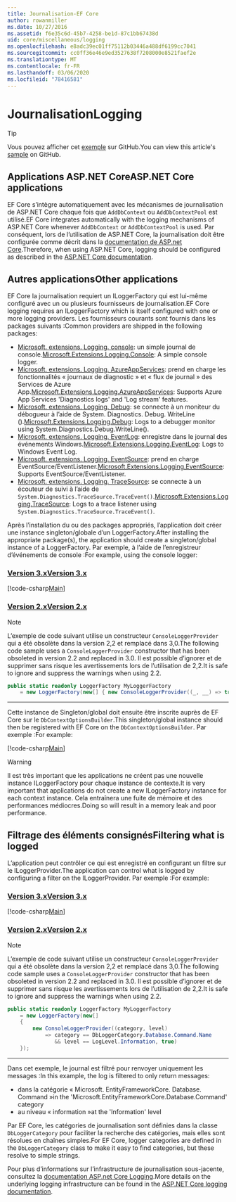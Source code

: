 ```yaml
---
title: Journalisation-EF Core
author: rowanmiller
ms.date: 10/27/2016
ms.assetid: f6e35c6d-45b7-4258-be1d-87c1bb67438d
uid: core/miscellaneous/logging
ms.openlocfilehash: e8adc39ec01ff75112b03446a488df6199cc7041
ms.sourcegitcommit: cc0ff36e46e9ed3527638f7208000e8521faef2e
ms.translationtype: MT
ms.contentlocale: fr-FR
ms.lasthandoff: 03/06/2020
ms.locfileid: "78416581"
---
```

# <a name="logging"></a><span data-ttu-id="ec97f-102">Journalisation</span><span class="sxs-lookup"><span data-stu-id="ec97f-102">Logging</span></span>

> [!TIP]  
> <span data-ttu-id="ec97f-103">Vous pouvez afficher cet [exemple](https://github.com/dotnet/EntityFramework.Docs/tree/master/samples/core/Miscellaneous/Logging) sur GitHub.</span><span class="sxs-lookup"><span data-stu-id="ec97f-103">You can view this article's [sample](https://github.com/dotnet/EntityFramework.Docs/tree/master/samples/core/Miscellaneous/Logging) on GitHub.</span></span>

## <a name="aspnet-core-applications"></a><span data-ttu-id="ec97f-104">Applications ASP.NET Core</span><span class="sxs-lookup"><span data-stu-id="ec97f-104">ASP.NET Core applications</span></span>

<span data-ttu-id="ec97f-105">EF Core s’intègre automatiquement avec les mécanismes de journalisation de ASP.NET Core chaque fois que `AddDbContext` ou `AddDbContextPool` est utilisé.</span><span class="sxs-lookup"><span data-stu-id="ec97f-105">EF Core integrates automatically with the logging mechanisms of ASP.NET Core whenever `AddDbContext` or `AddDbContextPool` is used.</span></span> <span data-ttu-id="ec97f-106">Par conséquent, lors de l’utilisation de ASP.NET Core, la journalisation doit être configurée comme décrit dans la [documentation de ASP.net Core](https://docs.microsoft.com/aspnet/core/fundamentals/logging?tabs=aspnetcore2x).</span><span class="sxs-lookup"><span data-stu-id="ec97f-106">Therefore, when using ASP.NET Core, logging should be configured as described in the [ASP.NET Core documentation](https://docs.microsoft.com/aspnet/core/fundamentals/logging?tabs=aspnetcore2x).</span></span>

## <a name="other-applications"></a><span data-ttu-id="ec97f-107">Autres applications</span><span class="sxs-lookup"><span data-stu-id="ec97f-107">Other applications</span></span>

<span data-ttu-id="ec97f-108">EF Core la journalisation requiert un ILoggerFactory qui est lui-même configuré avec un ou plusieurs fournisseurs de journalisation.</span><span class="sxs-lookup"><span data-stu-id="ec97f-108">EF Core logging requires an ILoggerFactory which is itself configured with one or more logging providers.</span></span> <span data-ttu-id="ec97f-109">Les fournisseurs courants sont fournis dans les packages suivants :</span><span class="sxs-lookup"><span data-stu-id="ec97f-109">Common providers are shipped in the following packages:</span></span>

* <span data-ttu-id="ec97f-110">[Microsoft. extensions. Logging. console](https://www.nuget.org/packages/Microsoft.Extensions.Logging.Console/): un simple journal de console.</span><span class="sxs-lookup"><span data-stu-id="ec97f-110">[Microsoft.Extensions.Logging.Console](https://www.nuget.org/packages/Microsoft.Extensions.Logging.Console/): A simple console logger.</span></span>
* <span data-ttu-id="ec97f-111">[Microsoft. extensions. Logging. AzureAppServices](https://www.nuget.org/packages/Microsoft.Extensions.Logging.AzureAppServices/): prend en charge les fonctionnalités « journaux de diagnostic » et « flux de journal » des Services de Azure App.</span><span class="sxs-lookup"><span data-stu-id="ec97f-111">[Microsoft.Extensions.Logging.AzureAppServices](https://www.nuget.org/packages/Microsoft.Extensions.Logging.AzureAppServices/): Supports Azure App Services 'Diagnostics logs' and 'Log stream' features.</span></span>
* <span data-ttu-id="ec97f-112">[Microsoft. extensions. Logging. Debug](https://www.nuget.org/packages/Microsoft.Extensions.Logging.Debug/): se connecte à un moniteur du débogueur à l’aide de System. Diagnostics. Debug. WriteLine ().</span><span class="sxs-lookup"><span data-stu-id="ec97f-112">[Microsoft.Extensions.Logging.Debug](https://www.nuget.org/packages/Microsoft.Extensions.Logging.Debug/): Logs to a debugger monitor using System.Diagnostics.Debug.WriteLine().</span></span>
* <span data-ttu-id="ec97f-113">[Microsoft. extensions. Logging. EventLog](https://www.nuget.org/packages/Microsoft.Extensions.Logging.EventLog/): enregistre dans le journal des événements Windows.</span><span class="sxs-lookup"><span data-stu-id="ec97f-113">[Microsoft.Extensions.Logging.EventLog](https://www.nuget.org/packages/Microsoft.Extensions.Logging.EventLog/): Logs to Windows Event Log.</span></span>
* <span data-ttu-id="ec97f-114">[Microsoft. extensions. Logging. EventSource](https://www.nuget.org/packages/Microsoft.Extensions.Logging.EventSource/): prend en charge EventSource/EventListener.</span><span class="sxs-lookup"><span data-stu-id="ec97f-114">[Microsoft.Extensions.Logging.EventSource](https://www.nuget.org/packages/Microsoft.Extensions.Logging.EventSource/): Supports EventSource/EventListener.</span></span>
* <span data-ttu-id="ec97f-115">[Microsoft. extensions. Logging. TraceSource](https://www.nuget.org/packages/Microsoft.Extensions.Logging.TraceSource/): se connecte à un écouteur de suivi à l’aide de `System.Diagnostics.TraceSource.TraceEvent()`.</span><span class="sxs-lookup"><span data-stu-id="ec97f-115">[Microsoft.Extensions.Logging.TraceSource](https://www.nuget.org/packages/Microsoft.Extensions.Logging.TraceSource/): Logs to a trace listener using `System.Diagnostics.TraceSource.TraceEvent()`.</span></span>

<span data-ttu-id="ec97f-116">Après l’installation du ou des packages appropriés, l’application doit créer une instance singleton/globale d’un LoggerFactory.</span><span class="sxs-lookup"><span data-stu-id="ec97f-116">After installing the appropriate package(s), the application should create a singleton/global instance of a LoggerFactory.</span></span> <span data-ttu-id="ec97f-117">Par exemple, à l’aide de l’enregistreur d’événements de console :</span><span class="sxs-lookup"><span data-stu-id="ec97f-117">For example, using the console logger:</span></span>

### <a name="version-3x"></a>[<span data-ttu-id="ec97f-118">Version 3.x</span><span class="sxs-lookup"><span data-stu-id="ec97f-118">Version 3.x</span></span>](#tab/v3)

[!code-csharp[Main](../../../samples/core/Miscellaneous/Logging/Logging/BloggingContext.cs#DefineLoggerFactory)]

### <a name="version-2x"></a>[<span data-ttu-id="ec97f-119">Version 2.x</span><span class="sxs-lookup"><span data-stu-id="ec97f-119">Version 2.x</span></span>](#tab/v2)

> [!NOTE]
> <span data-ttu-id="ec97f-120">L’exemple de code suivant utilise un constructeur `ConsoleLoggerProvider` qui a été obsolète dans la version 2,2 et remplacé dans 3,0.</span><span class="sxs-lookup"><span data-stu-id="ec97f-120">The following code sample uses a `ConsoleLoggerProvider` constructor that has been obsoleted in version 2.2 and replaced in 3.0.</span></span> <span data-ttu-id="ec97f-121">Il est possible d’ignorer et de supprimer sans risque les avertissements lors de l’utilisation de 2,2.</span><span class="sxs-lookup"><span data-stu-id="ec97f-121">It is safe to ignore and suppress the warnings when using 2.2.</span></span>

``` csharp
public static readonly LoggerFactory MyLoggerFactory
    = new LoggerFactory(new[] { new ConsoleLoggerProvider((_, __) => true, true) });
```

***

<span data-ttu-id="ec97f-122">Cette instance de Singleton/global doit ensuite être inscrite auprès de EF Core sur le `DbContextOptionsBuilder`.</span><span class="sxs-lookup"><span data-stu-id="ec97f-122">This singleton/global instance should then be registered with EF Core on the `DbContextOptionsBuilder`.</span></span> <span data-ttu-id="ec97f-123">Par exemple :</span><span class="sxs-lookup"><span data-stu-id="ec97f-123">For example:</span></span>

[!code-csharp[Main](../../../samples/core/Miscellaneous/Logging/Logging/BloggingContext.cs#RegisterLoggerFactory)]

> [!WARNING]
> <span data-ttu-id="ec97f-124">Il est très important que les applications ne créent pas une nouvelle instance ILoggerFactory pour chaque instance de contexte.</span><span class="sxs-lookup"><span data-stu-id="ec97f-124">It is very important that applications do not create a new ILoggerFactory instance for each context instance.</span></span> <span data-ttu-id="ec97f-125">Cela entraînera une fuite de mémoire et des performances médiocres.</span><span class="sxs-lookup"><span data-stu-id="ec97f-125">Doing so will result in a memory leak and poor performance.</span></span>

## <a name="filtering-what-is-logged"></a><span data-ttu-id="ec97f-126">Filtrage des éléments consignés</span><span class="sxs-lookup"><span data-stu-id="ec97f-126">Filtering what is logged</span></span>

<span data-ttu-id="ec97f-127">L’application peut contrôler ce qui est enregistré en configurant un filtre sur le ILoggerProvider.</span><span class="sxs-lookup"><span data-stu-id="ec97f-127">The application can control what is logged by configuring a filter on the ILoggerProvider.</span></span> <span data-ttu-id="ec97f-128">Par exemple :</span><span class="sxs-lookup"><span data-stu-id="ec97f-128">For example:</span></span>

### <a name="version-3x"></a>[<span data-ttu-id="ec97f-129">Version 3.x</span><span class="sxs-lookup"><span data-stu-id="ec97f-129">Version 3.x</span></span>](#tab/v3)

[!code-csharp[Main](../../../samples/core/Miscellaneous/Logging/Logging/BloggingContextWithFiltering.cs#DefineLoggerFactory)]

### <a name="version-2x"></a>[<span data-ttu-id="ec97f-130">Version 2.x</span><span class="sxs-lookup"><span data-stu-id="ec97f-130">Version 2.x</span></span>](#tab/v2)

> [!NOTE]
> <span data-ttu-id="ec97f-131">L’exemple de code suivant utilise un constructeur `ConsoleLoggerProvider` qui a été obsolète dans la version 2,2 et remplacé dans 3,0.</span><span class="sxs-lookup"><span data-stu-id="ec97f-131">The following code sample uses a `ConsoleLoggerProvider` constructor that has been obsoleted in version 2.2 and replaced in 3.0.</span></span> <span data-ttu-id="ec97f-132">Il est possible d’ignorer et de supprimer sans risque les avertissements lors de l’utilisation de 2,2.</span><span class="sxs-lookup"><span data-stu-id="ec97f-132">It is safe to ignore and suppress the warnings when using 2.2.</span></span>

``` csharp
public static readonly LoggerFactory MyLoggerFactory
    = new LoggerFactory(new[]
    {
        new ConsoleLoggerProvider((category, level)
            => category == DbLoggerCategory.Database.Command.Name
               && level == LogLevel.Information, true)
    });
```

***

<span data-ttu-id="ec97f-133">Dans cet exemple, le journal est filtré pour renvoyer uniquement les messages :</span><span class="sxs-lookup"><span data-stu-id="ec97f-133">In this example, the log is filtered to only return messages:</span></span>

* <span data-ttu-id="ec97f-134">dans la catégorie « Microsoft. EntityFrameworkCore. Database. Command »</span><span class="sxs-lookup"><span data-stu-id="ec97f-134">in the 'Microsoft.EntityFrameworkCore.Database.Command' category</span></span>
* <span data-ttu-id="ec97f-135">au niveau « information »</span><span class="sxs-lookup"><span data-stu-id="ec97f-135">at the 'Information' level</span></span>

<span data-ttu-id="ec97f-136">Par EF Core, les catégories de journalisation sont définies dans la classe `DbLoggerCategory` pour faciliter la recherche des catégories, mais elles sont résolues en chaînes simples.</span><span class="sxs-lookup"><span data-stu-id="ec97f-136">For EF Core, logger categories are defined in the `DbLoggerCategory` class to make it easy to find categories, but these resolve to simple strings.</span></span>

<span data-ttu-id="ec97f-137">Pour plus d’informations sur l’infrastructure de journalisation sous-jacente, consultez la [documentation ASP.net Core Logging](https://docs.microsoft.com/aspnet/core/fundamentals/logging?tabs=aspnetcore2x).</span><span class="sxs-lookup"><span data-stu-id="ec97f-137">More details on the underlying logging infrastructure can be found in the [ASP.NET Core logging documentation](https://docs.microsoft.com/aspnet/core/fundamentals/logging?tabs=aspnetcore2x).</span></span>
